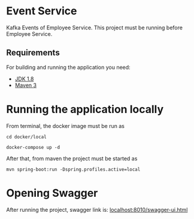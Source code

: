 # Event Service
Kafka Events of Employee Service. This project must be running before Employee Service.

## Requirements

For building and running the application you need:

- [JDK 1.8](http://www.oracle.com/technetwork/java/javase/downloads/jdk8-downloads-2133151.html)
- [Maven 3](https://maven.apache.org)

# Running the application locally

From terminal, the docker image must be run as

```shell
cd docker/local
```
 ```shell
 docker-compose up -d
 ```
 
After that, from maven the project must be started as

```shell
mvn spring-boot:run -Dspring.profiles.active=local
```

# Opening Swagger

After running the project, swagger link is: [localhost:8010/swagger-ui.html](localhost:8010/swagger-ui.html)


